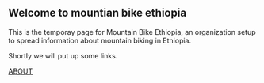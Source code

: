 ## Welcome to mountian bike ethiopia

This is the temporay page for Mountain Bike Ethiopia, an organization setup to spread information about mountain biking in Ethiopia.

Shortly we will put up some links.


[ABOUT](/about/about.md)


